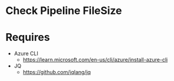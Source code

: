 # Check Pipeline FileSize

# Requires

* Azure CLI
  * https://learn.microsoft.com/en-us/cli/azure/install-azure-cli
* JQ
  * https://github.com/jqlang/jq

